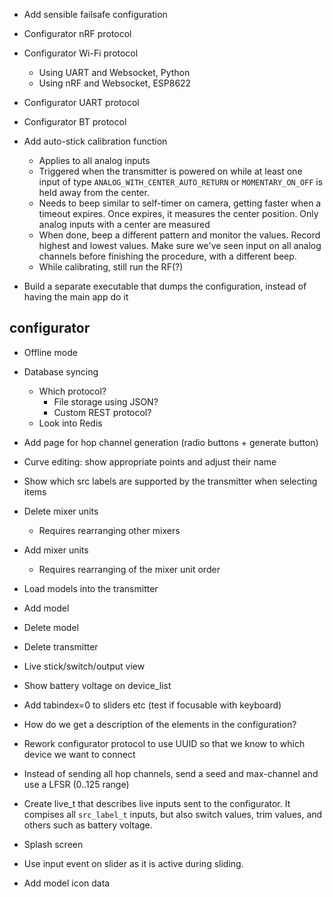 - Add sensible failsafe configuration

- Configurator nRF protocol
- Configurator Wi-Fi protocol
  - Using UART and Websocket, Python
  - Using nRF and Websocket, ESP8622
- Configurator UART protocol
- Configurator BT protocol

- Add auto-stick calibration function
    - Applies to all analog inputs
    - Triggered when the transmitter is powered on while at least one input
      of type `ANALOG_WITH_CENTER_AUTO_RETURN` or `MOMENTARY_ON_OFF` is
      held away from the center.
    - Needs to beep similar to self-timer on camera, getting faster when a
      timeout expires. Once expires, it measures the center position.
      Only analog inputs with a center are measured
    - When done, beep a different pattern and monitor the values. Record highest
      and lowest values. Make sure we've seen input on all analog channels
      before finishing the procedure, with a different beep.
    - While calibrating, still run the RF(?)


- Build a separate executable that dumps the configuration, instead of having
  the main app do it

## configurator
- Offline mode

- Database syncing
  - Which protocol?
    - File storage using JSON?
    - Custom REST protocol?
  - Look into Redis

- Add page for hop channel generation (radio buttons + generate button)

- Curve editing: show appropriate points and adjust their name

- Show which src labels are supported by the transmitter when selecting items


- Delete mixer units
  - Requires rearranging other mixers
- Add mixer units
  - Requires rearranging of the mixer unit order
- Load models into the transmitter
- Add model
- Delete model
- Delete transmitter
- Live stick/switch/output view
- Show battery voltage on device_list

- Add tabindex=0 to sliders etc (test if focusable with keyboard)



- How do we get a description of the elements in the configuration?

- Rework configurator protocol to use UUID so that we know to which device
  we want to connect

- Instead of sending all hop channels, send a seed and max-channel and use
  a LFSR (0..125 range)


- Create live_t that describes live inputs sent to the configurator. It compises
  all `src_label_t` inputs, but also switch values, trim values, and others
  such as battery voltage.


- Splash screen

- Use input event on slider as it is active during sliding.

- Add model icon data
